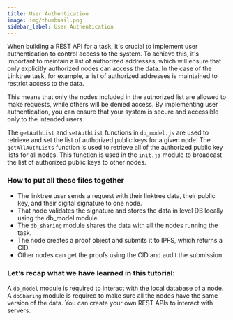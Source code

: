 ```yaml
---
title: User Authentication
image: img/thumbnail.png
sidebar_label: User Authentication
---
```


When building a REST API for a task, it's crucial to implement user authentication to control access to the system. To achieve this, it's important to maintain a list of authorized addresses, which will ensure that only explicitly authorized nodes can access the data. In the case of the Linktree task, for example, a list of authorized addresses is maintained to restrict access to the data.

This means that only the nodes included in the authorized list are allowed to make requests, while others will be denied access. By implementing user authentication, you can ensure that your system is secure and accessible only to the intended users

The `getAuthList` and `setAuthList` functions in `db_model.js` are used to retrieve and set the list of authorized public keys for a given node. The `getAllAuthLists` function is used to retrieve all of the authorized public key lists for all nodes. This function is used in the `init.js` module to broadcast the list of authorized public keys to other nodes.

### How to put all these files together

- The linktree user sends a request with their linktree data, their public key, and their digital signature to one node.
- That node validates the signature and stores the data in level DB locally using the db_model module.
- The `db_sharing` module shares the data with all the nodes running the task.
- The node creates a proof object and submits it to IPFS, which returns a CID.
- Other nodes can get the proofs using the CID and audit the submission.

### Let’s recap what we have learned in this tutorial:

A `db_model` module is required to interact with the local database of a node.
A `dbSharing` module is required to make sure all the nodes have the same version of the data.
You can create your own REST APIs to interact with servers.
